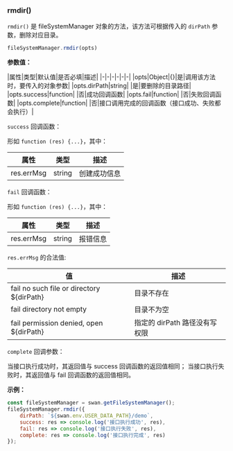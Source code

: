 ### rmdir()

`rmdir()` 是 fileSystemManager 对象的方法，该方法可根据传入的 `dirPath` 参数，删除对应目录。

```js
fileSystemManager.rmdir(opts)
```
**参数值：**

|属性|类型|默认值|是否必填|描述|
|-|-|-|-|-|-|
|opts|Object|{}|是|调用该方法时，要传入的对象参数|
|opts.dirPath|string| |是|要删除的目录路径|
|opts.success|function| |否|成功回调函数|
|opts.fail|function| |否|失败回调函数|
|opts.complete|function| |否|接口调用完成的回调函数（接口成功、失败都会执行）|

`success` 回调函数：

形如 `function (res) {...}`，其中：

|属性|类型|描述|
|-|-|-|
|res.errMsg|string|创建成功信息 |

`fail` 回调函数：

形如 `function (res) {...}`，其中：

|属性|类型|描述|
|-|-|-|
|res.errMsg|string|报错信息 |

`res.errMsg` 的合法值:

| 值                                     | 描述                                            |
| -------------------------------------- | -----------------------------------------------|
| fail no such file or directory ${dirPath}   | 目录不存在                        |
| fail directory not empty	 | 目录不为空                                     |
| fail permission denied, open ${dirPath}   | 指定的 dirPath 路径没有写权限      |


`complete` 回调参数：

当接口执行成功时，其返回值与 success 回调函数的返回值相同；
当接口执行失败时，其返回值与 fail 回调函数的返回值相同。

**示例：**

```js
const fileSystemManager = swan.getFileSystemManager();
fileSystemManager.rmdir({
    dirPath: `${swan.env.USER_DATA_PATH}/demo`,
    success: res => console.log('接口执行成功', res),
    fail: res => console.log('接口执行失败', res),
    complete: res => console.log('接口执行完成', res)
});
```
